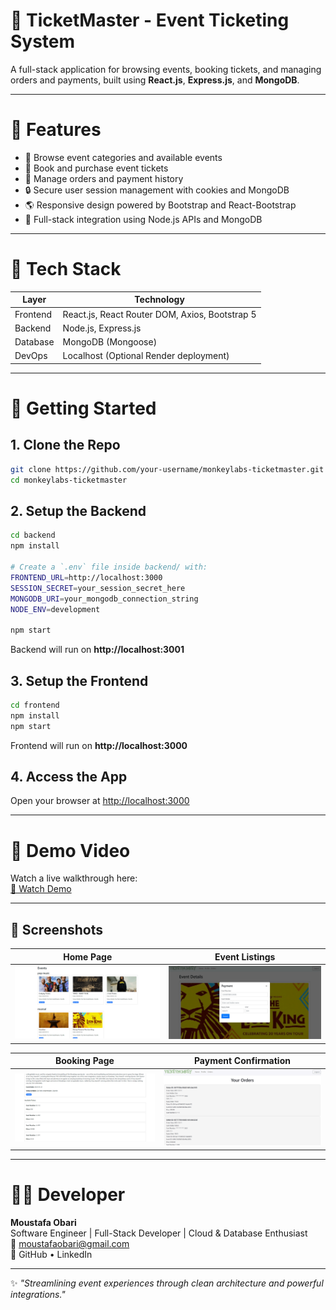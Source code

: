 # 🎫 TicketMaster - Event Ticketing System

A full-stack application for browsing events, booking tickets, and managing orders and payments, built using **React.js**, **Express.js**, and **MongoDB**.

---

# 🔑 Features

- 📲 Browse event categories and available events
- 🚪 Book and purchase event tickets
- 💼 Manage orders and payment history
- 🔒 Secure user session management with cookies and MongoDB
- 🌎 Responsive design powered by Bootstrap and React-Bootstrap
- 💪 Full-stack integration using Node.js APIs and MongoDB

---

# 🔧 Tech Stack

| Layer        | Technology |
|--------------|------------|
| Frontend     | React.js, React Router DOM, Axios, Bootstrap 5 |
| Backend      | Node.js, Express.js |
| Database     | MongoDB (Mongoose) |
| DevOps       | Localhost (Optional Render deployment) |

---

# 🚀 Getting Started

## 1. Clone the Repo
```bash
git clone https://github.com/your-username/monkeylabs-ticketmaster.git
cd monkeylabs-ticketmaster
```

## 2. Setup the Backend
```bash
cd backend
npm install

# Create a `.env` file inside backend/ with:
FRONTEND_URL=http://localhost:3000
SESSION_SECRET=your_session_secret_here
MONGODB_URI=your_mongodb_connection_string
NODE_ENV=development

npm start
```
Backend will run on **http://localhost:3001**

## 3. Setup the Frontend
```bash
cd frontend
npm install
npm start
```
Frontend will run on **http://localhost:3000**

## 4. Access the App
Open your browser at [http://localhost:3000](http://localhost:3000)

---

# 🎥 Demo Video

Watch a live walkthrough here:  
[🎥 Watch Demo](https://youtu.be/3IRZI2SqN0Q)

---

## 📸 Screenshots

| Home Page | Event Listings |
|:---------:|:--------------:|
| ![Home](./screenshots/Screenshot%202025-04-26%20080136.png) | ![Events](./screenshots/Screenshot%202025-04-26%20080209.png) |

| Booking Page | Payment Confirmation |
|:------------:|:--------------------:|
| ![Booking](./screenshots/Screenshot%202025-04-26%20080229.png) | ![Payment](./screenshots/Screenshot%202025-04-26%20080250.png) |


---

# 👨‍💻 Developer

**Moustafa Obari**  
Software Engineer | Full-Stack Developer | Cloud & Database Enthusiast  
📧 moustafaobari@gmail.com  
🔗 GitHub • LinkedIn

---

✨ _"Streamlining event experiences through clean architecture and powerful integrations."_
